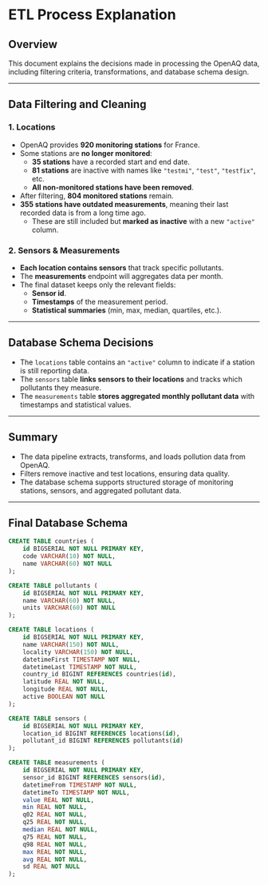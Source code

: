 # ETL Process Explanation

## Overview
This document explains the decisions made in processing the OpenAQ data, including filtering criteria, transformations, and database schema design.

---

## Data Filtering and Cleaning
### 1. Locations
- OpenAQ provides **920 monitoring stations** for France.
- Some stations are **no longer monitored**:
  - **35 stations** have a recorded start and end date.
  - **81 stations** are inactive with names like `"testmi"`, `"test"`, `"testfix"`, etc.
  - **All non-monitored stations have been removed**.
- After filtering, **804 monitored stations** remain.
- **355 stations have outdated measurements**, meaning their last recorded data is from a long time ago.
  - These are still included but **marked as inactive** with a new `"active"` column.

### 2. Sensors & Measurements
- **Each location contains sensors** that track specific pollutants.
- The **measurements** endpoint will aggregates data per month.
- The final dataset keeps only the relevant fields:
  - **Sensor id**.
  - **Timestamps** of the measurement period.
  - **Statistical summaries** (min, max, median, quartiles, etc.).

---

## Database Schema Decisions
- The `locations` table contains an `"active"` column to indicate if a station is still reporting data.
- The `sensors` table **links sensors to their locations** and tracks which pollutants they measure.
- The `measurements` table **stores aggregated monthly pollutant data** with timestamps and statistical values.

---

## Summary
- The data pipeline extracts, transforms, and loads pollution data from OpenAQ.
- Filters remove inactive and test locations, ensuring data quality.
- The database schema supports structured storage of monitoring stations, sensors, and aggregated pollutant data.

---

## Final Database Schema

```sql
CREATE TABLE countries (
    id BIGSERIAL NOT NULL PRIMARY KEY,
    code VARCHAR(10) NOT NULL,
    name VARCHAR(60) NOT NULL
);

CREATE TABLE pollutants (
    id BIGSERIAL NOT NULL PRIMARY KEY,
    name VARCHAR(60) NOT NULL,
    units VARCHAR(60) NOT NULL
);

CREATE TABLE locations (
    id BIGSERIAL NOT NULL PRIMARY KEY,
    name VARCHAR(150) NOT NULL,
    locality VARCHAR(150) NOT NULL,
    datetimeFirst TIMESTAMP NOT NULL,
    datetimeLast TIMESTAMP NOT NULL,
    country_id BIGINT REFERENCES countries(id),
    latitude REAL NOT NULL,
    longitude REAL NOT NULL,
    active BOOLEAN NOT NULL
);

CREATE TABLE sensors (
    id BIGSERIAL NOT NULL PRIMARY KEY,
    location_id BIGINT REFERENCES locations(id),
    pollutant_id BIGINT REFERENCES pollutants(id)
);

CREATE TABLE measurements (
    id BIGSERIAL NOT NULL PRIMARY KEY,
    sensor_id BIGINT REFERENCES sensors(id),
    datetimeFrom TIMESTAMP NOT NULL,
    datetimeTo TIMESTAMP NOT NULL,
    value REAL NOT NULL,
    min REAL NOT NULL,
    q02 REAL NOT NULL,
    q25 REAL NOT NULL,
    median REAL NOT NULL,
    q75 REAL NOT NULL,
    q98 REAL NOT NULL,
    max REAL NOT NULL,
    avg REAL NOT NULL,
    sd REAL NOT NULL
);
```
